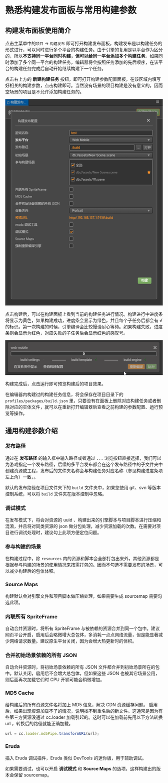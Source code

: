# 熟悉构建发布面板与常用构建参数

## 构建发布面板使用简介
点击主菜单中的`项目` -> `构建发布` 即可打开构建发布面板，构建发布是以构建任务的形式进行，可以同时进行多个平台的构建任务。由于引擎的复用是以平台作为区分的，所以**不支持同一平台同时构建，但可以给同一平台添加多个构建任务**。如果同时添加了多个同一平台的构建任务，编辑器将会按照任务添加的先后顺序，在该平台的构建任务完成后自动开始继续构建下一个任务。

点击右上方的 **新建构建任务** 按钮，即可打开构建参数配置面板，在该区域内填写好相关的构建参数，点击构建即可。当然没有场景的项目构建是没有意义的，因而空场景的项目是不允许添加构建任务的。

![](build-panel/main.png)

点击构建后，可以在构建面板上看到当前的构建任务进行情况。构建进行中进度条将显示为黄色，如果构建成功，进度条会显示为绿色，并且每个子任务后都会有 √ 的标识。第一次构建的时候，引擎编译会比较慢请耐心等待。如果构建失败，进度条则会显示为红色，对应失败的子任务后会显示红色的感叹号。

![](build-panel/building.gif)

构建完成后，点击运行即可预览构建后的项目效果。

在编辑器内构建过的构建任务信息，将会保存在项目目录下的 `profiles/packages/build.json` 里，只要没有在面板上删除对应构建任务或者删除对应的实体文件，就可以在重新打开编辑器后查看之前构建的参数配置、运行预览等操作。

## 通用构建参数介绍

### 发布路径

通过在 **发布路径** 的输入框中输入路径或者通过 `...` 浏览按钮直接选择，我们可以为游戏指定一个发布路径，后续的多平台发布都会在这个发布路径中的子文件夹中创建资源或工程，发布后的文件夹名称会与构建任务对应名称（参见构建进度条项左上角）一致，。

默认的发布路径在项目文件夹下的 `build` 文件夹中，如果您使用 git、svn 等版本控制系统，可以将 `build` 文件夹在版本控制中忽略。

### 调试模式
在发布模式下，将会对资源的 uuid 、构建出来的引擎脚本与项目脚本进行压缩和混淆，并且将对同类资源的 json 做分包处理，减少资源加载的次数。在需要对项目进行调试处理时，建议勾上此项方便定位问题。

### 参与构建的场景
在构建过程中，除 `resources` 内的资源和脚本会全部打包出来外，其他资源都是根据参与构建的场景的使用情况来按需打包的。因而不勾选不需要发布的场景，可以减少构建后的包体体积。

### Source Maps
构建默认会对引擎文件和项目脚本做压缩处理，如果需要生成 sourcemap 需要勾选此项。

### 内联所有 SpriteFrame

自动合并资源时，将所有 SpriteFrame 与被依赖的资源合并到同一个包中。建议网页平台开启，启用后会略微增大总包体，多消耗一点点网络流量，但是能显著减少网络请求数量。建议原生平台关闭，因为会增大热更新时的体积。

### 合并初始场景依赖的所有 JSON

自动合并资源时，将初始场景依赖的所有 JSON 文件都合并到初始场景所在的包中。默认关闭，启用后不会增大总包体，但如果这些 JSON 也被其它场景公用，则后面再次加载它们时 CPU 开销可能会稍微增加。

### MD5 Cache

给构建后的所有资源文件名将加上 MD5 信息，解决 CDN 资源缓存问题。
启用后，如果出现资源加载不了的情况，说明找不到重名后的新文件。这通常是因为有些第三方资源没通过 cc.loader 加载引起的。这时可以在加载前先用以下方法转换 url ，转换后的路径就能正确加载。

```js
url = cc.loader.md5Pipe.transformURL(url);
```

### Eruda

插入 Eruda 调试插件，Eruda 类似 DevTools 的迷你版，用于辅助调试。

如果需要调试，也可以开启 **调试模式** 和 **Source Maps** 的选项，这样构建出的版本会保留 sourcemap。